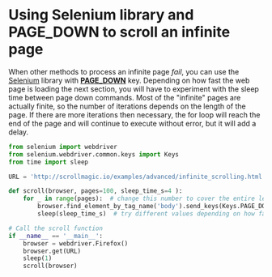 # Using Selenium library and PAGE_DOWN to scroll an infinite page
When other methods to process an infinite page *fail*, you can use the <a href="https://selenium-python.readthedocs.io/">Selenium</a> library with <a href="https://selenium-python.readthedocs.io/api.html?highlight=PAGE_DOWN#module-selenium.webdriver.common.keys"><b>PAGE_DOWN</b></a> key. 
Depending on how fast the web page is loading the next section, you will have to experiment with the sleep time between page down commands. Most of the "infinite" pages are actually finite, so the number of iterations depends on the length of the page. If there are more iterations then necessary, the for loop will reach the end of the page and will continue to execute without error, but it will add a delay.


```python
from selenium import webdriver
from selenium.webdriver.common.keys import Keys
from time import sleep

URL = 'http://scrollmagic.io/examples/advanced/infinite_scrolling.html'

def scroll(browser, pages=100, sleep_time_s=4 ):
    for _ in range(pages):  # change this number to cover the entire lenght of the page
        browser.find_element_by_tag_name('body').send_keys(Keys.PAGE_DOWN)
        sleep(sleep_time_s)  # try different values depending on how fast the page is loading

# Call the scroll function
if __name__ == '__main__':
    browser = webdriver.Firefox()
    browser.get(URL)
    sleep(1)
    scroll(browser)
    
```
